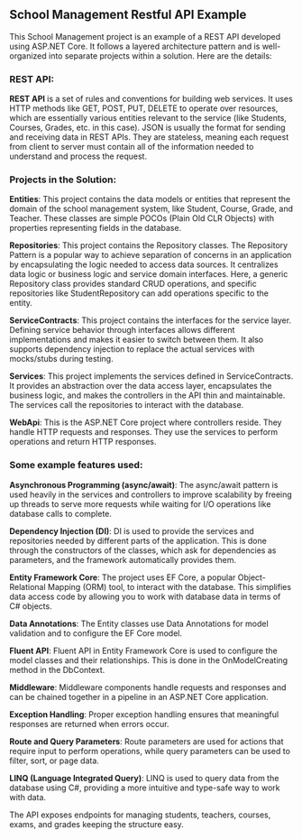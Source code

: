 ## School Management Restful API Example

This School Management project is an example of a REST API developed using ASP.NET Core. 
It follows a layered architecture pattern and is well-organized into separate projects within a solution. 
Here are the details:

### REST API:
**REST API** is a set of rules and conventions for building web services. It uses HTTP methods like GET, POST, PUT, DELETE to operate over resources, which are essentially various entities relevant to the service (like Students, Courses, Grades, etc. in this case). JSON is usually the format for sending and receiving data in REST APIs. They are stateless, meaning each request from client to server must contain all of the information needed to understand and process the request.

### Projects in the Solution:
**Entities**: This project contains the data models or entities that represent the domain of the school management system, like Student, Course, Grade, and Teacher. These classes are simple POCOs (Plain Old CLR Objects) with properties representing fields in the database.

**Repositories**: This project contains the Repository classes. The Repository Pattern is a popular way to achieve separation of concerns in an application by encapsulating the logic needed to access data sources. It centralizes data logic or business logic and service domain interfaces. Here, a generic Repository<TEntity> class provides standard CRUD operations, and specific repositories like StudentRepository can add operations specific to the entity.

**ServiceContracts**: This project contains the interfaces for the service layer. Defining service behavior through interfaces allows different implementations and makes it easier to switch between them. It also supports dependency injection to replace the actual services with mocks/stubs during testing.

**Services**: This project implements the services defined in ServiceContracts. It provides an abstraction over the data access layer, encapsulates the business logic, and makes the controllers in the API thin and maintainable. The services call the repositories to interact with the database.

**WebApi**: This is the ASP.NET Core project where controllers reside. They handle HTTP requests and responses. They use the services to perform operations and return HTTP responses.

### Some example features used:
**Asynchronous Programming (async/await)**: The async/await pattern is used heavily in the services and controllers to improve scalability by freeing up threads to serve more requests while waiting for I/O operations like database calls to complete.

**Dependency Injection (DI)**: DI is used to provide the services and repositories needed by different parts of the application. This is done through the constructors of the classes, which ask for dependencies as parameters, and the framework automatically provides them.

**Entity Framework Core**: The project uses EF Core, a popular Object-Relational Mapping (ORM) tool, to interact with the database. This simplifies data access code by allowing you to work with database data in terms of C# objects.

**Data Annotations**: The Entity classes use Data Annotations for model validation and to configure the EF Core model.

**Fluent API**: Fluent API in Entity Framework Core is used to configure the model classes and their relationships. This is done in the OnModelCreating method in the DbContext.

**Middleware**: Middleware components handle requests and responses and can be chained together in a pipeline in an ASP.NET Core application.

**Exception Handling**: Proper exception handling ensures that meaningful responses are returned when errors occur.

**Route and Query Parameters**: Route parameters are used for actions that require input to perform operations, while query parameters can be used to filter, sort, or page data.

**LINQ (Language Integrated Query)**: LINQ is used to query data from the database using C#, providing a more intuitive and type-safe way to work with data.

The API exposes endpoints for managing students, teachers, courses, exams, and grades keeping the structure easy.